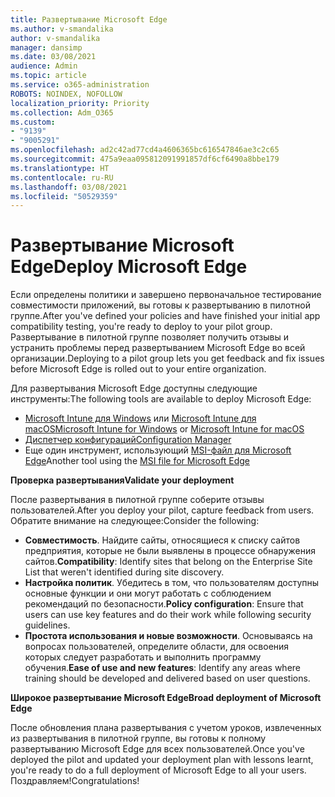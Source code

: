 ```yaml
---
title: Развертывание Microsoft Edge
ms.author: v-smandalika
author: v-smandalika
manager: dansimp
ms.date: 03/08/2021
audience: Admin
ms.topic: article
ms.service: o365-administration
ROBOTS: NOINDEX, NOFOLLOW
localization_priority: Priority
ms.collection: Adm_O365
ms.custom:
- "9139"
- "9005291"
ms.openlocfilehash: ad2c42ad77cd4a4606365bc616547846ae3c2c65
ms.sourcegitcommit: 475a9eaa095812091991857df6cf6490a8bbe179
ms.translationtype: HT
ms.contentlocale: ru-RU
ms.lasthandoff: 03/08/2021
ms.locfileid: "50529359"
---
```

# <a name="deploy-microsoft-edge"></a><span data-ttu-id="ea1f4-102">Развертывание Microsoft Edge</span><span class="sxs-lookup"><span data-stu-id="ea1f4-102">Deploy Microsoft Edge</span></span>

<span data-ttu-id="ea1f4-103">Если определены политики и завершено первоначальное тестирование совместимости приложений, вы готовы к развертыванию в пилотной группе.</span><span class="sxs-lookup"><span data-stu-id="ea1f4-103">After you've defined your policies and have finished your initial app compatibility testing, you're ready to deploy to your pilot group.</span></span> <span data-ttu-id="ea1f4-104">Развертывание в пилотной группе позволяет получить отзывы и устранить проблемы перед развертыванием Microsoft Edge во всей организации.</span><span class="sxs-lookup"><span data-stu-id="ea1f4-104">Deploying to a pilot group lets you get feedback and fix issues before Microsoft Edge is rolled out to your entire organization.</span></span>

<span data-ttu-id="ea1f4-105">Для развертывания Microsoft Edge доступны следующие инструменты:</span><span class="sxs-lookup"><span data-stu-id="ea1f4-105">The following tools are available to deploy Microsoft Edge:</span></span>

- <span data-ttu-id="ea1f4-106">[Microsoft Intune для Windows](https://docs.microsoft.com/mem/intune/apps/apps-windows-edge) или [Microsoft Intune для macOS](https://docs.microsoft.com/mem/intune/apps/apps-edge-macos)</span><span class="sxs-lookup"><span data-stu-id="ea1f4-106">[Microsoft Intune for Windows](https://docs.microsoft.com/mem/intune/apps/apps-windows-edge) or [Microsoft Intune for macOS](https://docs.microsoft.com/mem/intune/apps/apps-edge-macos)</span></span>
- [<span data-ttu-id="ea1f4-107">Диспетчер конфигураций</span><span class="sxs-lookup"><span data-stu-id="ea1f4-107">Configuration Manager</span></span>](https://docs.microsoft.com/DeployEdge/deploy-edge-with-configuration-manager)
- <span data-ttu-id="ea1f4-108">Еще один инструмент, использующий [MSI-файл для Microsoft Edge](https://www.microsoft.com/edge/business/download)</span><span class="sxs-lookup"><span data-stu-id="ea1f4-108">Another tool using the [MSI file for Microsoft Edge](https://www.microsoft.com/edge/business/download)</span></span>

<span data-ttu-id="ea1f4-109">**Проверка развертывания**</span><span class="sxs-lookup"><span data-stu-id="ea1f4-109">**Validate your deployment**</span></span>

<span data-ttu-id="ea1f4-110">После развертывания в пилотной группе соберите отзывы пользователей.</span><span class="sxs-lookup"><span data-stu-id="ea1f4-110">After you deploy your pilot, capture feedback from users.</span></span> <span data-ttu-id="ea1f4-111">Обратите внимание на следующее:</span><span class="sxs-lookup"><span data-stu-id="ea1f4-111">Consider the following:</span></span>
- <span data-ttu-id="ea1f4-112">**Совместимость**. Найдите сайты, относящиеся к списку сайтов предприятия, которые не были выявлены в процессе обнаружения сайтов.</span><span class="sxs-lookup"><span data-stu-id="ea1f4-112">**Compatibility**: Identify sites that belong on the Enterprise Site List that weren't identified during site discovery.</span></span>
- <span data-ttu-id="ea1f4-113">**Настройка политик**. Убедитесь в том, что пользователям доступны основные функции и они могут работать с соблюдением рекомендаций по безопасности.</span><span class="sxs-lookup"><span data-stu-id="ea1f4-113">**Policy configuration**: Ensure that users can use key features and do their work while following security guidelines.</span></span>
- <span data-ttu-id="ea1f4-114">**Простота использования и новые возможности**. Основываясь на вопросах пользователей, определите области, для освоения которых следует разработать и выполнить программу обучения.</span><span class="sxs-lookup"><span data-stu-id="ea1f4-114">**Ease of use and new features**: Identify any areas where training should be developed and delivered based on user questions.</span></span>

<span data-ttu-id="ea1f4-115">**Широкое развертывание Microsoft Edge**</span><span class="sxs-lookup"><span data-stu-id="ea1f4-115">**Broad deployment of Microsoft Edge**</span></span>

<span data-ttu-id="ea1f4-116">После обновления плана развертывания с учетом уроков, извлеченных из развертывания в пилотной группе, вы готовы к полному развертыванию Microsoft Edge для всех пользователей.</span><span class="sxs-lookup"><span data-stu-id="ea1f4-116">Once you've deployed the pilot and updated your deployment plan with lessons learnt, you're ready to do a full deployment of Microsoft Edge to all your users.</span></span> <span data-ttu-id="ea1f4-117">Поздравляем!</span><span class="sxs-lookup"><span data-stu-id="ea1f4-117">Congratulations!</span></span>

